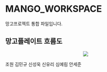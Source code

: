 # MANGO_WORKSPACE
망고프로젝트 통합 파일입니다.

## 망고플레이트 흐름도
<p align="center">
    <img src="https://github.com/yelo-o/MANGO_WORKSPACE/assets/64743180/7926f5ac-69dc-49d7-8e5d-7569d9a88bc0">
</p>
조원
김민규 신성욱 신유리 심예림 안세준 

